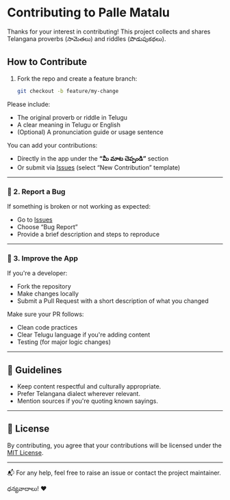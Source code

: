 # Contributing to Palle Matalu

Thanks for your interest in contributing! This project collects and shares Telangana proverbs (సామెతలు) and riddles (పొడుపుకథలు).

## How to Contribute
1. Fork the repo and create a feature branch:
   ```bash
   git checkout -b feature/my-change

Please include:
- The original proverb or riddle in Telugu
- A clear meaning in Telugu or English
- (Optional) A pronunciation guide or usage sentence

You can add your contributions:
- Directly in the app under the **“మీ మాట చెప్పండి”** section
- Or submit via [Issues](https://github.com/your-repo/issues) (select “New Contribution” template)

---

### 🐞 2. Report a Bug
If something is broken or not working as expected:
- Go to [Issues](https://github.com/your-repo/issues)
- Choose “Bug Report”
- Provide a brief description and steps to reproduce

---

### 🔧 3. Improve the App
If you're a developer:
- Fork the repository
- Make changes locally
- Submit a Pull Request with a short description of what you changed

Make sure your PR follows:
- Clean code practices
- Clear Telugu language if you're adding content
- Testing (for major logic changes)

---

## 📝 Guidelines

- Keep content respectful and culturally appropriate.
- Prefer Telangana dialect wherever relevant.
- Mention sources if you're quoting known sayings.

---

## 📜 License

By contributing, you agree that your contributions will be licensed under the [MIT License](LICENSE).

---

📬 For any help, feel free to raise an issue or contact the project maintainer.

ధన్యవాదాలు! ❤️